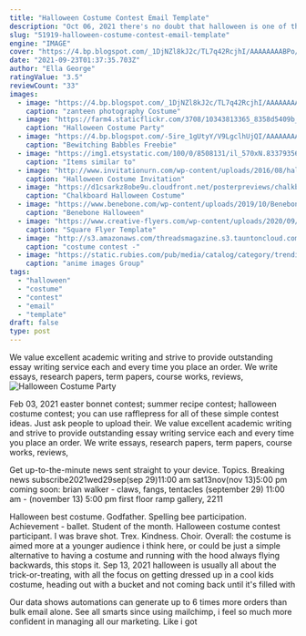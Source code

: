 ```yaml
---
title: "Halloween Costume Contest Email Template"
description: "Oct 06, 2021 there's no doubt that halloween is one of the most festive times of the year. Trick-or-treating, pumpkin decorating, and putting up outdoor halloween decorations all make for a"
slug: "51919-halloween-costume-contest-email-template"
engine: "IMAGE"
cover: "https://4.bp.blogspot.com/_1DjNZl8kJ2c/TL7q42RcjhI/AAAAAAAABPo/JMxSk-cH6pw/s1600/costume+contest.jpg"
date: "2021-09-23T01:37:35.703Z"
author: "Ella George"
ratingValue: "3.5"
reviewCount: "33"
images:
  - image: "https://4.bp.blogspot.com/_1DjNZl8kJ2c/TL7q42RcjhI/AAAAAAAABPo/JMxSk-cH6pw/s1600/costume+contest.jpg"
    caption: "zanteen photography Costume"
  - image: "https://farm4.staticflickr.com/3708/10343813365_8358d5409b_o.jpg"
    caption: "Halloween Costume Party"
  - image: "https://4.bp.blogspot.com/-5ire_1gUtyY/V9LgclhUjQI/AAAAAAAABlY/Dy2Qv1Wk4EEaLfBTovB0_IPkaRtxxQdKACLcB/s1600/sheet.jpg"
    caption: "Bewitching Babbles Freebie"
  - image: "https://img1.etsystatic.com/100/0/8508131/il_570xN.833793561_fy6b.jpg"
    caption: "Items similar to"
  - image: "http://www.invitationurn.com/wp-content/uploads/2016/08/halloween_costume_contest_invitation_wordings.png"
    caption: "Halloween Costume Invitation"
  - image: "https://d1csarkz8obe9u.cloudfront.net/posterpreviews/chalkboard-halloween-costume-party-poster-template-design-e1d02ad6db68b418c0fadcee4cecab76_screen.jpg?ts=1561406036"
    caption: "Chalkboard Halloween Costume"
  - image: "https://www.benebone.com/wp-content/uploads/2019/10/Benebone-Washington-DC-Halloween-2019-Web-4722-2-1600-ratio-v2.jpg"
    caption: "Benebone Halloween"
  - image: "https://www.creative-flyers.com/wp-content/uploads/2020/09/Template-for-Halloween-Party-1.jpg"
    caption: "Square Flyer Template"
  - image: "http://s3.amazonaws.com/threadsmagazine.s3.tauntoncloud.com/app/uploads/2017/10/11093032/Copy_of_Jedi_10-31-10-main.JPG"
    caption: "costume contest -"
  - image: "https://static.rubies.com/pub/media/catalog/category/trending_riverdale_retina_660x728.jpg"
    caption: "anime images Group"
tags:
  - "halloween"
  - "costume"
  - "contest"
  - "email"
  - "template"
draft: false
type: post
---
```


We value excellent academic writing and strive to provide outstanding essay writing service each and every time you place an order. We write essays, research papers, term papers, course works, reviews,
![Halloween Costume Party](https://farm4.staticflickr.com/3708/10343813365_8358d5409b_o.jpg "Halloween Costume Party")

Feb 03, 2021 easter bonnet contest; summer recipe contest; halloween costume contest; you can use rafflepress for all of these simple contest ideas. Just ask people to upload their. We value excellent academic writing and strive to provide outstanding essay writing service each and every time you place an order. We write essays, research papers, term papers, course works, reviews,
<!--inArticleAds-->

<!--galleryOne-->

Get up-to-the-minute news sent straight to your device. Topics. Breaking news subscribe2021wed29sep(sep 29)11:00 am sat13nov(nov 13)5:00 pm coming soon: brian walker - claws, fangs, tentacles (september 29) 11:00 am - (november 13) 5:00 pm first floor ramp gallery, 2211
<!--inArticleAds-->

<!--galleryTwo-->

Halloween best costume. Godfather. Spelling bee participation. Achievement - ballet. Student of the month.  Halloween costume contest participant. I was brave shot. Trex. Kindness. Choir. Overall: the costume is aimed more at a younger audience i think here, or could be just a simple alternative to having a costume and running with the hood always flying backwards, this stops it. Sep 13, 2021 halloween is usually all about the trick-or-treating, with all the focus on getting dressed up in a cool kids costume, heading out with a bucket and not coming back until it's filled with
<!--galleryThree-->

Our data shows automations can generate up to 6 times more orders than bulk email alone. See all smarts since using mailchimp, i feel so much more confident in managing all our marketing. Like i got
